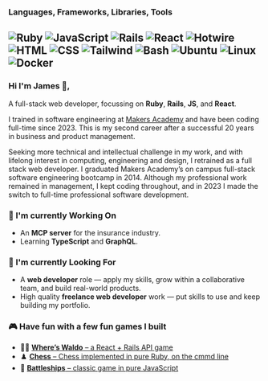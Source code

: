 ### Languages, Frameworks, Libraries, Tools
![Ruby](https://img.shields.io/badge/-Ruby-000?logo=Ruby&logoColor=CC342D)
![JavaScript](https://img.shields.io/badge/-JavaScript-000?logo=JavaScript)
![Rails](https://img.shields.io/badge/-Rails-000?logo=Ruby%20on%20Rails&logoColor=CC0000)
![React](https://img.shields.io/badge/-React-000?logo=React)
![Hotwire](https://img.shields.io/badge/-Hotwire-000?&logo=Hotwire)
![HTML](https://img.shields.io/badge/-HTML-000?&logo=HTML5)
![CSS](https://img.shields.io/badge/-CSS-000?logo=CSS&logoColor=663399)
![Tailwind](https://img.shields.io/badge/-Tailwind-000?logo=TailwindCSS)
![Bash](https://img.shields.io/badge/-Bash-000?logo=GNUBash)
![Ubuntu](https://img.shields.io/badge/-Ubuntu-000?logo=Ubuntu)
![Linux](https://img.shields.io/badge/-Linux-000?logo=Linux)
![Docker](https://img.shields.io/badge/-Docker-000?logo=Docker)
-

### Hi I'm James 👋,

A full-stack web developer, focussing on **Ruby**, **Rails**, **JS**, and **React**</sup>.

I trained in software engineering at [Makers Academy](https://makers.tech/software-engineering-bootcamp) and have been coding full-time since 2023. This is my second career after a successful 20 years in business and product management.

Seeking more technical and intellectual challenge in my work, and with lifelong interest in computing, engineering and design, I retrained as a full stack web developer. I graduated Makers Academy’s on campus full-stack software engineering bootcamp in 2014. Although my professional work remained in management, I kept coding throughout, and in 2023 I made the switch to full-time professional software development.

### 🧠 I'm currently Working On

- An **MCP server** for the insurance industry.
- Learning **TypeScript** and **GraphQL**.

### 👀 I'm currently Looking For

- A **web developer** role — apply my skills, grow within a collaborative team, and build real-world products.
- High quality **freelance web developer** work — put skills to use and keep building my portfolio.

### 🎮 Have fun with a few fun games I built
- 🕵️‍♂️ [**Where’s Waldo** – a React + Rails API game](https://www.waldo.bibble.com)
- ♟️ [**Chess** – Chess implemented in pure Ruby, on the cmmd line](https://replit.com/@jbk1/Chess)
- 🚢 [**Battleships** – classic game in pure JavaScript](https://www.battleshiips.bibble.com)
